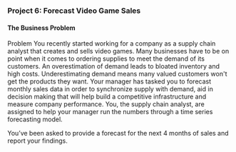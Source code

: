 ### Project 6: Forecast Video Game Sales

#### The Business Problem 

Problem You recently started working for a company as a
supply chain analyst that creates and sells video games. Many businesses
have to be on point when it comes to ordering supplies to meet the
demand of its customers. An overestimation of demand leads to bloated
inventory and high costs. Underestimating demand means many valued
customers won't get the products they want. Your manager has tasked you
to forecast monthly sales data in order to synchronize supply with
demand, aid in decision making that will help build a competitive
infrastructure and measure company performance. You, the supply chain
analyst, are assigned to help your manager run the numbers through a
time series forecasting model.

You’ve been asked to provide a forecast for the next 4 months of sales
and report your findings.

